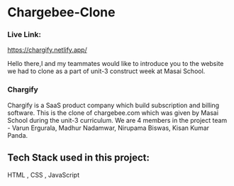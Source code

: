 # Chargebee-Clone

### Live Link:
https://chargify.netlify.app/

Hello there,I and my teammates would like to introduce you to the website we had to clone as a part of unit-3 construct week at Masai School.



### Chargify

Chargify is a SaaS product company which build subscription and billing software. This is the clone of chargebee.com which was given by Masai School during the unit-3 curriculum. We are 4 members in the project team - Varun Ergurala, Madhur Nadamwar, Nirupama Biswas, Kisan Kumar Panda.

## Tech Stack used in this project:

HTML , CSS , JavaScript
